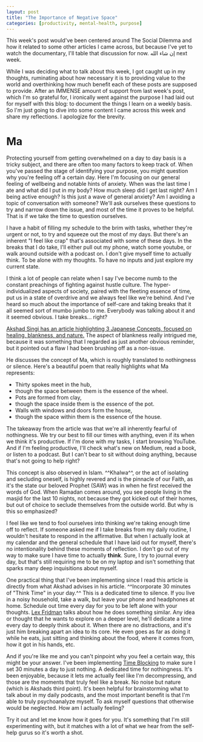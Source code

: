 ```yaml
---
layout: post
title: "The Importance of Negative Space"
categories: [productivity, mental-health, purpose]
---
```


This week's post would've been centered around The Social Dilemma and how it related to some other articles I came across, but because I've yet to watch the documentary, I'll table that discussion for now. إن شاء الله next week.

While I was deciding what to talk about this week, I got caught up in my thoughts, ruminating about how necessary it is to providing value to the world and overthinking how much benefit each of these posts are supposed to provide. After an IMMENSE amount of support from last week's post, which I'm so grateful for, I ironically went against the purpose I had laid out for myself with this blog: to document the things I learn on a weekly basis. So I'm just going to dive into some content I came across this week and share my reflections. I apologize for the brevity.

# Ma

Protecting yourself from getting overwhelmed on a day to day basis is a tricky subject, and there are often too many factors to keep track of. When you've passed the stage of identifying your purpose, you might question why you're feeling off a certain day. Here I'm focusing on our general feeling of wellbeing and notable hints of anxiety. When was the last time I ate and what did I put in my body? How much sleep did I get last night? Am I being active enough? Is this just a wave of general anxiety? Am I avoiding a topic of conversation with someone? We'll ask ourselves these questions to try and narrow down the issue, and most of the time it proves to be helpful. That is if we take the time to question ourselves.

I have a habit of filling my schedule to the brim with tasks, whether they're urgent or not, to try and squeeze out the most of my days. But there's an inherent "I feel like crap" that's associated with some of these days. In the breaks that I do take, I'll either pull out my phone, watch some youtube, or walk around outside with a podcast on. I don't give myself time to actually think. To be alone with my thoughts. To have no inputs and just explore my current state. 

I think a lot of people can relate when I say I've become numb to the constant preachings of fighting against hustle culture. The hyper-individualized aspects of society, paired with the fleeting essence of time, put us in a state of overdrive and we always feel like we're behind. And I've heard so much about the importance of self-care and taking breaks that it all seemed sort of mumbo jumbo to me. Everybody was talking about it and it seemed obvious. I take breaks... right?

[Akshad Singi has an article highlighting 3 Japanese Concepts, focused on healing, blankness, and nature.](https://medium.com/mind-cafe/use-these-3-unique-japanese-concepts-to-elevate-your-life-7d4795ed7869) The aspect of blankness really intrigued me, because it was something that I regarded as just another obvious reminder, but it pointed out a flaw I had been brushing off as a non-issue. 

He discusses the concept of ‎Ma, which is roughly translated to nothingness or silence. Here's a beautiful poem that really highlights what Ma represents:
  - Thirty spokes meet in the hub,
  - though the space between them is the essence of the wheel.
  - Pots are formed from clay,
  - though the space inside them is the essence of the pot.
  - Walls with windows and doors form the house,
  - though the space within them is the essence of the house.

The takeaway from the article was that we're all inherently fearful of nothingness. We try our best to fill our times with anything, even if its when we think it's productive. If I'm done with my tasks, I start browsing YouTube. And if I'm feeling productive, I'll check what's new on Medium, read a book, or listen to a podcast. But I can't bear to sit without doing anything, because that's not going to help right? 

This concept is also observed in Islam. ^^Khalwa^^, or the act of isolating and secluding oneself, is highly revered and is the pinnacle of our Faith, as it's the state our beloved Prophet (SAW) was in when he first received the words of God. When Ramadan comes around, you see people living in the masjid for the last 10 nights, not because they got kicked out of their homes, but out of choice to seclude themselves from the outside world. But why is this so emphasized?

I feel like we tend to fool ourselves into thinking we're taking enough time off to reflect. If someone asked me if I take breaks from my daily routine, I wouldn't hesitate to respond in the affirmative. But when I actually look at my calendar and the general schedule that I have laid out for myself, there's no intentionality behind these moments of reflection. I don't go out of my way to make sure I have time to actually __think__. Sure, I try to journal every day, but that's still requiring me to be on my laptop and isn't something that sparks many deep inquisitions about myself. 

One practical thing that I've been implementing since I read this article is directly from what Akshad advises in his article. ^^Incorporate 30 minutes of "Think Time" in your day.^^ This is a dedicated time to silence. If you live in a noisy household, take a walk, but leave your phone and headphones at home. Schedule out time every day for you to be left alone with your thoughts. [Lex Fridman](https://www.youtube.com/watch?v=0m3hGZvD-0s&ab_channel=LexFridman) talks about how he does something similar. Any idea or thought that he wants to explore on a deeper level, he'll dedicate a time every day to deeply think about it. When there are no distractions, and it's just him breaking apart an idea to its core. He even goes as far as doing it while he eats, just sitting and thinking about the food, where it comes from, how it got in his hands, etc. 

And if you're like me and you can't pinpoint why you feel a certain way, this might be your answer. I've been implementing [Time Blocking](https://anchor.fm/dashboard/episode/ejmjp3) to make sure I set 30 minutes a day to just nothing. A dedicated time for nothingness. It's been enjoyable, because it lets me actually feel like I'm decompressing, and those are the moments that truly feel like a break. No noise but nature (which is Akshads third point). It's been helpful for brainstorming what to talk about in my daily podcasts, and the most important benefit is that I'm able to truly psychoanalyze myself. To ask myself questions that otherwise would be neglected. How am I actually feeling?

Try it out and let me know how it goes for you. It's something that I'm still experimenting with, but it matches with a lot of what we hear from the self-help gurus so it's worth a shot. 

